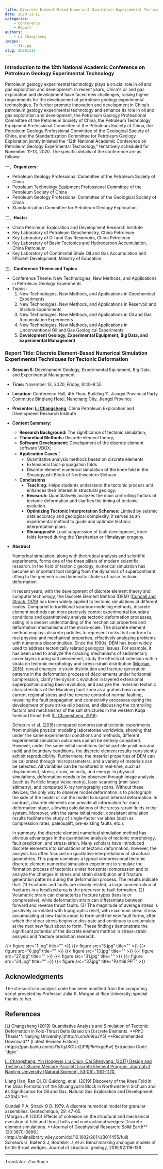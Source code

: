 ```yaml
---
title: Discrete Element-Based Numerical Simulation Experimental Techniques for Tectonic Deformation (Conference Report) - The 12th National Academic Conference on Petroleum Geology Experimental Technology (November 13, 2020)
date: 2020-11-11
categories:
    - Conference
    - Report
authors:
    - Li Changsheng
images:
    - 31.jpg
slug: 20201111
---
```


### Introduction to the 12th National Academic Conference on Petroleum Geology Experimental Technology

Petroleum geology experimental technology plays a crucial role in oil and gas exploration and development. In recent years, China's oil and gas exploration and development have faced new challenges, raising higher requirements for the development of petroleum geology experimental technologies. To further promote innovation and development in China’s petroleum geology experimental technology and enhance its role in oil and gas exploration and development, the Petroleum Geology Professional Committee of the Petroleum Society of China, the Petroleum Technology Equipment Professional Committee of the Petroleum Society of China, the Petroleum Geology Professional Committee of the Geological Society of China, and the Standardization Committee for Petroleum Geology Exploration jointly initiated the “12th National Academic Conference on Petroleum Geology Experimental Technology,” tentatively scheduled for November 11-13, 2020. The specific details of the conference are as follows:

一、**Organizers:**

- Petroleum Geology Professional Committee of the Petroleum Society of China
- Petroleum Technology Equipment Professional Committee of the Petroleum Society of China
- Petroleum Geology Professional Committee of the Geological Society of China
- Standardization Committee for Petroleum Geology Exploration

二、**Hosts:**  

- China Petroleum Exploration and Development Research Institute
- Key Laboratory of Petroleum Geochemistry, China Petroleum
- Key Laboratory of Oil and Gas Reservoirs, China Petroleum
- Key Laboratory of Basin Tectonics and Hydrocarbon Accumulation, China Petroleum
- Key Laboratory of Continental Shale Oil and Gas Accumulation and Efficient Development, Ministry of Education

三、**Conference Theme and Topics**

- Conference Theme: New Technologies, New Methods, and Applications in Petroleum Geology Experiments
- Topics:
    1. New Technologies, New Methods, and Applications in Geochemical Experiments
    2. New Technologies, New Methods, and Applications in Reservoir and Stratum Experiments
    3. New Technologies, New Methods, and Applications in Oil and Gas Accumulation Experiments
    4. New Technologies, New Methods, and Applications in Unconventional Oil and Gas Geological Experiments
    5. **Development Geology, Experimental Equipment, Big Data, and Experimental Management**



### Report Title: Discrete Element-Based Numerical Simulation Experimental Techniques for Tectonic Deformation  

- **Session 5:** Development Geology, Experimental Equipment, Big Data, and Experimental Management

- **Time:** November 13, 2020, Friday, 8:40-8:55

- **Location:** Conference Hall, 4th Floor, Building 11, Jiangxi Provincial Party Committee Binqiang Hotel, Nanchang City, Jiangxi Province

- **Presenter:** [**Li Changsheng**](https://geovbox.com/about/lichangsheng/), China Petroleum Exploration and Development Research Institute

- **Content Summary:**

    - **Research Background:** The significance of tectonic simulation;
    - **Theoretical Methods:** Discrete element theory;
    - **Software Development:** Development of the discrete element software VBOX;
    - **Application Cases**：
        - Quantitative analysis methods based on discrete elements
        - Extensional fault-propagation folds
        - Discrete element numerical simulation of the knee fold in the Shuangyushi Block of Northwestern Sichuan
    - **Conclusions**
        - **Teaching:** Helps students understand the tectonic process and enhances their interest in structural geology.
        - **Research:** Quantitatively analyzes the main controlling factors of tectonic deformation and clarifies the timing of tectonic evolution.
        - **Optimizing Tectonic Interpretation Schemes:** Limited by seismic data accuracy and geological complexity, it serves as an experimental method to guide and optimize tectonic interpretation plans.
        - **Shuangyushi:** Load suppression of fault development, knee folds formed during the Yanshanian or Himalayan orogeny.

- **Abstract**

    Numerical simulation, along with theoretical analysis and scientific experiments, forms one of the three pillars of modern scientific research. In the field of tectonic geology, numerical simulation has become an important tool ranging from the dynamics of supercontinent rifting to the geometric and kinematic studies of basin tectonic deformation.

    In recent years, with the development of discrete element theory and computer technology, the Discrete Element Method (DEM) ([Cundall and Strack, 1979](chrome-extension://ebldafnijcbblaaabcehdamipojmicmg/index.html#refer-anchor-1)) has been widely applied to tectonic simulations at different scales. Compared to traditional sandbox modeling methods, discrete element methods can more precisely control experimental boundary conditions and quantitatively analyze tectonic deformation processes, aiding in a deeper understanding of the mechanical properties and deformation mechanisms at the micro-scale. The discrete element method employs discrete particles to represent rocks that conform to real physical and mechanical properties, effectively analyzing problems with numerous discontinuities. Since the 1990s, DEM has been widely used to address tectonically related geological issues. For example, it has been used to analyze the cracking mechanisms of sedimentary cover layers during salt piercement, study the effects of cohesion within strata on tectonic morphology and stress-strain distribution ([Morgan, 2015](chrome-extension://ebldafnijcbblaaabcehdamipojmicmg/index.html#refer-anchor-3)), reveal changes in strain distribution and fracture generation patterns in the deformation process of décollements under horizontal compression, clarify the dynamic evolution in layered extensional superposition during basin evolution, and analyze the inversion tectonic characteristics of the Maodong fault zone as a graben basin under current regional stress and the reverse control of normal faulting, revealing the fault propagation and connectivity processes during the development of pure strike-slip basins, and discussing the controlling factors and mechanisms of the salt structures in the western Kuqa foreland thrust belt ([Li Changsheng, 2019](chrome-extension://ebldafnijcbblaaabcehdamipojmicmg/index.html#refer-anchor-1)).

    Schreurs et al. ([2016](chrome-extension://ebldafnijcbblaaabcehdamipojmicmg/index.html#refer-Schreurs-2016)) compared compressional tectonic experiments from multiple physical modeling laboratories worldwide, showing that under the same experimental conditions and methods, different experimental simulation outcomes cannot be entirely consistent. However, under the same initial conditions (initial particle positions and radii) and boundary conditions, the discrete element results consistently exhibit reproducibility. Furthermore, the material properties of DEM can be calibrated through microparameters, and a variety of materials can be selected. All variables can be monitored in real-time, such as displacement, stress, strain, velocity, and energy. In physical simulations, deformation needs to be observed through image analysis (such as Particle Image Velocimetry), laser scanning (mini laser altimetry), and computed X-ray tomography scans. Without these devices, the only way to observe model deformation is to photograph the side of the model or cut the model to inspect internal deformation. In contrast, discrete elements can provide all information for each deformation stage, allowing calculations of the stress-strain fields in the system. Moreover, with the same initial model, consistent simulation results facilitate the study of single-factor variables (such as compression rates, paleouplift, pre-existing faults, etc.).

    In summary, the discrete element numerical simulation method has obvious advantages in the quantitative analysis of tectonic morphology, fault prediction, and stress-strain. Many scholars have introduced discrete elements into simulations of tectonic deformation; however, the analysis has often focused on qualitative interpretations of structural geometries. This paper combines a typical compressional tectonic discrete element numerical simulation experiment to simulate the formation process of tectonics under horizontal compression and to analyze the changes in stress and strain distribution and fracture generation patterns during the deformation process. The results indicate that: (1) Fractures and faults are closely related; a large concentration of fractures in a localized area is the precursor to fault formation. (2) Volumetric strain can characterize fracture types (tensile or compressive), while deformation strain can differentiate between forward and reverse thrust faults. (3) The magnitude of average stress is positively correlated with topographic relief, with maximum shear stress accumulating at new faults about to form until the new fault forms, after which the shear stress begins to dissipate and continues to accumulate at the next new fault about to form. These findings demonstrate the significant potential of the discrete element method in stress-strain analysis and fracture prediction research.

{{< figure src="1.jpg" title=""  >}}
{{< figure src="5.jpg" title=""  >}}
{{< figure src="6.jpg" title=""  >}}
{{< figure src="13.jpg" title=""  >}}
{{< figure src="27.jpg" title=""  >}}
{{< figure src="31.jpg" title=""  >}}
{{< figure src="34.jpg" title=""  >}}
{{< figure src="37.jpg" title="Partial PPT"  >}}

## Acknowledgments

The stress-strain analysis code has been modified from the computing script provided by Professor Julia K. Morgan at Rice University; special thanks to her.

## References

<div id="refer-anchor-1"></div>
[Li Changsheng (2019) Quantitative Analysis and Simulation of Tectonic Deformation in Fold-Thrust Belts Based on Discrete Elements. **PhD Thesis**. Nanjing University.](http://t.cn/Ai9ruJY5) **Recommended Download** [Latest Revised Edition](https://pan.baidu.com/s/1s7qJXCUb2tP6jPkHixge6w) Extraction Code `dgyc`

<div id="refer-li-2017"></div>

[Li Changsheng, Yin Hongwei, Liu Chun, Cai Shenyang. (2017) Design and Testing of Shared Memory Parallel Discrete Element Program. Journal of Nanjing University (Natural Science), 53(06): 1161-1170.](http://t.cn/EiaL0Ad)

<div id="refer-liang-2019"></div>

Liang Han, Ran Qi, Di Guidong, et al. (2019) Discovery of the Knee Fold in the Qixia Formation of the Shuangyushi Block in Northwestern Sichuan and its Significance for Oil and Gas. Natural Gas Exploration and Development, 42(04): 1-7.

<div id="refer-anchor-2"></div>
Cundall P A, Strack O D. 1979. A discrete numerical model for granular assemblies. Geotechnique, 29: 47-65.  
<div id="refer-anchor-3"></div>
[Morgan JK (2015) Effects of cohesion on the structural and mechanical evolution of fold and thrust belts and contractional wedges: Discrete element simulations. **Journal of Geophysical Research: Solid Earth** 120:3870-3896.](http://onlinelibrary.wiley.com/doi/10.1002/2014JB011455/full)  
<div id="refer-Schreurs-2016"></div>
Schreurs G, Buiter S J, Boutelier J, et al. Benchmarking analogue models of brittle thrust wedges. Journal of structural geology, 2016,92:116-139.

---
Translator: Zhu Suqin




